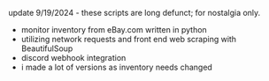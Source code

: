 update 9/19/2024 - these scripts are long defunct; for nostalgia only.

- monitor inventory from eBay.com written in python
- utilizing network requests and front end web scraping with BeautifulSoup
- discord webhook integration
- i made a lot of versions as inventory needs changed
